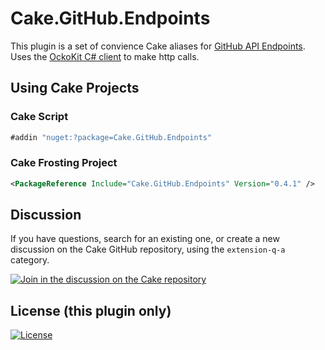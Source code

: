 # Cake.GitHub.Endpoints
This plugin is a set of convience Cake aliases for [GitHub API Endpoints](https://docs.github.com/en/rest). Uses the [OckoKit C# client](https://github.com/octokit/octokit.net) to make http calls.

## Using Cake Projects

### Cake Script
```csharp
#addin "nuget:?package=Cake.GitHub.Endpoints"
```
### Cake Frosting Project
```xml
<PackageReference Include="Cake.GitHub.Endpoints" Version="0.4.1" />
```

## Discussion

If you have questions, search for an existing one, or create a new discussion on the Cake GitHub repository, using the `extension-q-a` category.

[![Join in the discussion on the Cake repository](https://img.shields.io/badge/GitHub-Discussions-green?logo=github)](https://github.com/cake-build/cake/discussions)

## License (this plugin only)

[![License](http://img.shields.io/:license-mit-blue.svg)](http://cake-contrib.mit-license.org)
